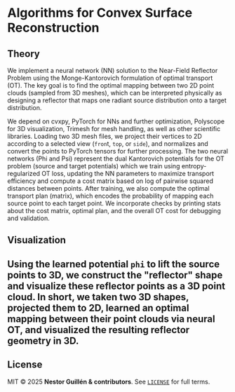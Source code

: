 # Algorithms for Convex Surface Reconstruction

## Theory 
We implement  a neural network (NN) solution to the Near-Field Reflector Problem using the Monge-Kantorovich formulation of optimal transport (OT). The key goal is to find the optimal mapping between two 2D point clouds (sampled from 3D meshes), which can be interpreted physically as designing a reflector that maps one radiant source distribution onto a target distribution.

We depend on cvxpy,  PyTorch for NNs and further  optimization, Polyscope for 3D visualization, Trimesh for mesh handling, as well as other scientific libraries.  Loading two 3D mesh files, we project  their vertices to 2D according to a selected view (`fron`t, `top`, or `side`), and normalizes and convert the points to PyTorch tensors for further processing. The two neural networks (Phi and Psi)  represent the dual Kantorovich potentials for the OT problem (source and target potentials) which we train using entropy-regularized OT loss, updating the NN parameters to maximize transport efficiency and  compute a cost matrix based on log of pairwise squared distances between points.  After training, we also compute the optimal transport plan (matrix), which encodes the probability of mapping each source point to each target point.  We incorporate checks by printing  stats about the cost matrix, optimal plan, and the overall OT cost for debugging and validation.

## Visualization 

Using the learned potential `phi` to  lift the source points to 3D, we construct the "reflector" shape and visualize these reflector points as a 3D point cloud.  In short, we taken two 3D shapes, projected them to 2D, learned an optimal mapping between their point clouds via neural OT, and visualized the resulting reflector geometry in 3D. 
---


## License <a id="license"></a>

MIT © 2025 **Nestor Guillén & contributors**.
See [`LICENSE`](LICENSE) for full terms.
